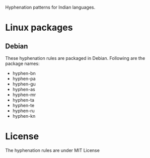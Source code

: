 
Hyphenation patterns for Indian languages.


Linux packages
==============

Debian
------

These hyphenation rules are packaged in Debian. Following are the package names:

* hyphen-bn
* hyphen-pa
* hyphen-gu
* hyphen-as
* hyphen-mr
* hyphen-ta
* hyphen-te
* hyphen-ru
* hyphen-kn

License
=======
The hyphenation rules are under MIT License